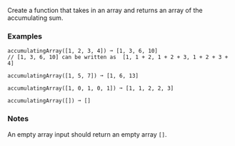 Create a function that takes in an array and returns an array of the accumulating sum.


### Examples ###
    accumulatingArray([1, 2, 3, 4]) ➞ [1, 3, 6, 10]
    // [1, 3, 6, 10] can be written as  [1, 1 + 2, 1 + 2 + 3, 1 + 2 + 3 + 4]

    accumulatingArray([1, 5, 7]) ➞ [1, 6, 13]

    accumulatingArray([1, 0, 1, 0, 1]) ➞ [1, 1, 2, 2, 3]

    accumulatingArray([]) ➞ []


### Notes ###
An empty array input should return an empty array `[]`.